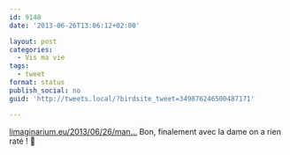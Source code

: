 ```yaml
---
id: 9148
date: '2013-06-26T13:06:12+02:00'

layout: post
categories:
  - Vis ma vie
tags:
  - tweet
format: status
publish_social: no
guid: 'http://tweets.local/?birdsite_tweet=349876246500487171'

---
```


[limaginarium.eu/2013/06/26/man…](http://limaginarium.eu/2013/06/26/man-of-steel-ou-linexorable-crash-dune-legende/) Bon, finalement avec la dame on a rien raté ! 🙂